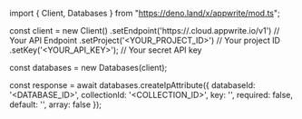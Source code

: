 import { Client, Databases } from "https://deno.land/x/appwrite/mod.ts";

const client = new Client()
    .setEndpoint('https://<REGION>.cloud.appwrite.io/v1') // Your API Endpoint
    .setProject('<YOUR_PROJECT_ID>') // Your project ID
    .setKey('<YOUR_API_KEY>'); // Your secret API key

const databases = new Databases(client);

const response = await databases.createIpAttribute({
    databaseId: '<DATABASE_ID>',
    collectionId: '<COLLECTION_ID>',
    key: '',
    required: false,
    default: '',
    array: false
});
